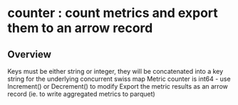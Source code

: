 # counter : count metrics and export them to an arrow record

## Overview

Keys must be either string or integer, they will be concatenated into a key string for the underlying concurrent swiss map
Metric counter is int64 - use Increment() or Decrement() to modify
Export the metric results as an arrow record (ie. to write aggregated metrics to parquet)